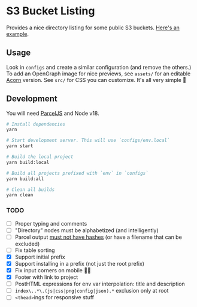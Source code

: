 # S3 Bucket Listing

Provides a nice directory listing for some public S3 buckets. [Here's an example](https://public.nikhil.io).

## Usage

Look in `configs` and create a similar configuration (and remove the others.) To add an OpenGraph image for nice previews, see `assets/` for an editable [Acorn](https://flyingmeat.com/acorn/) version. See `src/` for CSS you can customize. It's all very simple 🤗

## Development

You will need [ParcelJS](https://parceljs.org/) and Node v18.

```bash
# Install dependencies
yarn

# Start development server. This will use `configs/env.local`
yarn start

# Build the local project
yarn build:local

# Build all projects prefixed with `env` in `configs`
yarn build:all

# Clean all builds
yarn clean
```

### TODO

* [ ] Proper typing and comments
* [ ] "Directory" nodes must be alphabetized (and intelligently)
* [ ] Parcel output [must not have hashes](https://github.com/parcel-bundler/parcel/issues/5894) (or have a filename that can be excluded)
* [ ] Fix table sorting
* [x] Support initial prefix
* [x] Support installing in a prefix (not just the root prefix)
* [x] Fix input corners on mobile 🤦‍♀️
* [x] Footer with link to project
* [ ] PostHTML expressions for env var interpolation: title and description
* [ ] `index\..*\.(js|css|png|config|json).*` exclusion only at root
* [ ] `<thead>`ings for responsive stuff
